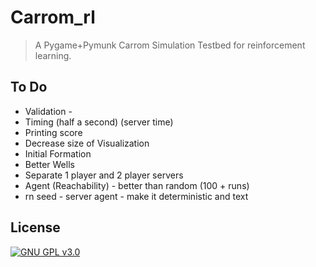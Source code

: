 # Carrom_rl
> A Pygame+Pymunk Carrom Simulation Testbed for reinforcement learning.

## To Do

- Validation - 
- Timing (half a second) (server time)
- Printing score
- Decrease size of Visualization
- Initial Formation
- Better Wells
- Separate 1 player and 2 player servers
- Agent (Reachability) - better than random (100 + runs)
- rn seed - server agent - make it deterministic and text

## License

[![GNU GPL v3.0](http://www.gnu.org/graphics/gplv3-127x51.png)](http://www.gnu.org/licenses/gpl.html)
